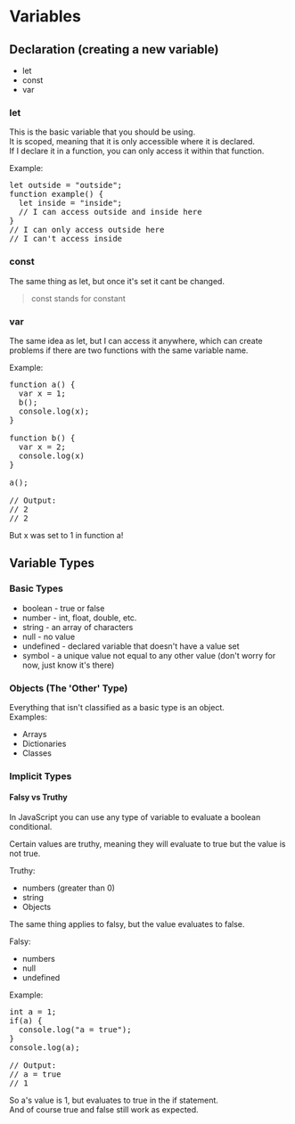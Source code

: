 # Variables

## Declaration (creating a new variable)

- let
- const
- var

### let
This is the basic variable that you should be using.  
It is scoped, meaning that it is only accessible where it is declared.  
If I declare it in a function, you can only access it within that function.

Example: 
<pre>
let outside = "outside";  
function example() {  
  let inside = "inside";  
  // I can access outside and inside here
}  
// I can only access outside here  
// I can't access inside
</pre>


### const
The same thing as let, but once it's set it cant be changed.
>const stands for constant

### var
The same idea as let, but I can access it anywhere, which can create problems if there are two functions with the same variable name.

Example:
<pre>
function a() {
  var x = 1;
  b();
  console.log(x);
}

function b() {
  var x = 2;
  console.log(x)
}

a();

// Output:
// 2
// 2
</pre>

But x was set to 1 in function a!

## Variable Types

### Basic Types
- boolean - true or false
- number - int, float, double, etc.
- string - an array of characters
- null - no value
- undefined - declared variable that doesn't have a value set
- symbol - a unique value not equal to any other value (don't worry for now, just know it's there)

### Objects (The 'Other' Type)

Everything that isn't classified as a basic type is an object.  
Examples:
- Arrays
- Dictionaries
- Classes

### Implicit Types

#### Falsy vs Truthy
In JavaScript you can use any type of variable to evaluate a boolean conditional.  

Certain values are truthy, meaning they will evaluate to true but the value is not true.

Truthy:
- numbers (greater than 0)
- string
- Objects

The same thing applies to falsy, but the value evaluates to false.

Falsy:
- numbers
- null
- undefined

Example:
<pre>
int a = 1;
if(a) {
  console.log("a = true");
}
console.log(a);

// Output:
// a = true
// 1
</pre>

So a's value is 1, but evaluates to true in the if statement.  
And of course true and false still work as expected.
